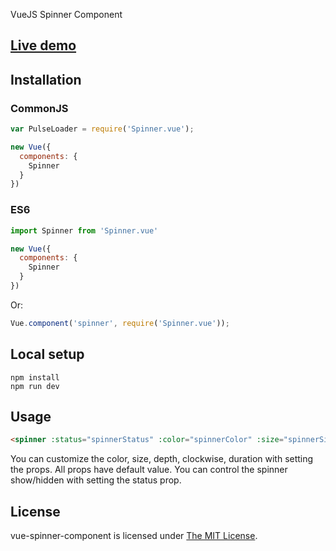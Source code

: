 VueJS Spinner Component

## [Live demo](http://sergeyloysha.github.io/vue-spinner-component/)

## Installation

### CommonJS
```js
var PulseLoader = require('Spinner.vue');

new Vue({
  components: {
    Spinner
  }
})
```

### ES6
```js
import Spinner from 'Spinner.vue'

new Vue({
  components: {
    Spinner
  }
})
```
Or: 
```js
Vue.component('spinner', require('Spinner.vue'));
```

## Local setup

```
npm install
npm run dev
```

## Usage

```html
<spinner :status="spinnerStatus" :color="spinnerColor" :size="spinnerSize" :depth="spinnerDepth" :clockwise="spinnerClockwise" :duration="spinnerDuration"></spinner>
```

You can customize the color, size, depth, clockwise, duration with setting the props. All props have default value. You can control the spinner show/hidden with setting the status prop.

## License

 vue-spinner-component is licensed under [The MIT License](LICENSE).
